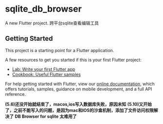 # sqlite_db_browser

A new Flutter project. 跨平台sqlite查看编辑工具

## Getting Started

This project is a starting point for a Flutter application.

A few resources to get you started if this is your first Flutter project:

- [Lab: Write your first Flutter app](https://flutter.dev/docs/get-started/codelab)
- [Cookbook: Useful Flutter samples](https://flutter.dev/docs/cookbook)

For help getting started with Flutter, view our
[online documentation](https://flutter.dev/docs), which offers tutorials, samples, guidance on
mobile development, and a full API reference.

**(5.6)还没开始就结束了，macos,ios写入数据库失败，原因未知**
**(5.10)又开始了，之前不能写入的问题，是因为mac和IOS的沙盒机制，添加了文件访问权限解决了**
**DB Browser for sqlite 太难用了**
